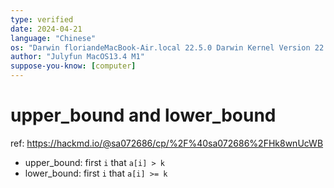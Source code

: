 ```yaml
---
type: verified
date: 2024-04-21
language: "Chinese"
os: "Darwin floriandeMacBook-Air.local 22.5.0 Darwin Kernel Version 22.5.0: Mon Apr 24 20:53:44 PDT 2023; root:xnu-8796.121.2~5/RELEASE_ARM64_T8103 arm64"
author: "Julyfun MacOS13.4 M1"
suppose-you-know: [computer]
---
```


# upper_bound and lower_bound

ref: https://hackmd.io/@sa072686/cp/%2F%40sa072686%2FHk8wnUcWB

- upper_bound: first `i` that `a[i] > k`
- lower_bound: first `i` that `a[i] >= k`

